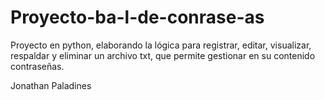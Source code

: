 # Proyecto-ba-l-de-conrase-as
Proyecto en python, elaborando la lógica para registrar, editar, visualizar, respaldar y eliminar un archivo txt,
que permite gestionar en su contenido contraseñas.

Jonathan Paladines
